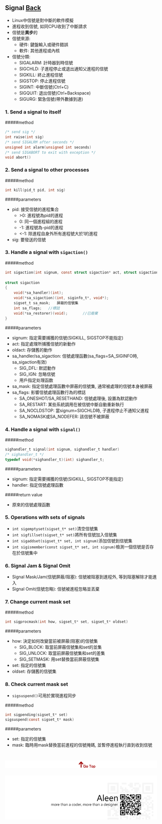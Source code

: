 ## Signal [Back](./../pt.md)
- Linux中信號是對中斷的軟件模擬
- 進程收到信號, 如同CPU收到了中斷請求
- 信號是**異步**的
- 信號來源:
	- 硬件: 鍵盤輸入或硬件錯誤
	- 軟件: 其他進程或內核
- 信號分類:
	- SIGALARM: 計時器到時信號
	- SIGCHLD: 子進程停止或退出通知父進程的信號
	- SIGKILL: 終止進程信號
	- SIGSTOP: 停止進程信號
	- SIGINT: 中斷信號(Ctrl+C)
	- SIGQUIT: 退出信號(Ctrl+Backspace)
	- SIGURG: 緊急信號(帶外數據到達)

### 1. Send a signal to itself
#####method
```c
/* send sig */
int raise(int sig)
/* send SIGALRM after seconds */
unsigned int alarm(unsigned int seconds)
/* send SIGABORT to exit with exception */
void abort()
```


### 2. Send a signal to other processes
#####method
```c
int kill(pid_t pid, int sig)
```

#####parameters
- pid: 接受信號的進程集合
	- \>0: 進程號為pid的進程
	- 0: 同一個進程組的進程
	- -1: 進程號為-pid的進程
	- <-1: 除進程自身外所有進程號大於1的進程
- sig: 要發送的信號

### 3. Handle a signal with ```sigaction()```
#####method
```c
int sigaction(int signum, const struct sigaction* act, struct sigaction* oldact)

struct sigaction
{
	void(*sa_handler)(int);
	void(*sa_sigaction)(int, siginfo_t*, void*);
	sigset_t sa_mask;	屏蔽的信號集
	int sa_flags;	//標誌
	void(*sa_restorer)(void);		//已廢棄
}
```

#####parameters
- signum: 指定需要捕獲的信號(SIGKILL, SIGSTOP不能指定)
- act: 指定處理所捕獲信號的新動作
- oldact: 存儲舊的動作
- sa_handler/sa_sigaction: 信號處理函數(sa_flags=SA_SIGINFO時, sa_sigaction有效)
	- SIG_DFL: 默認動作
	- SIG_IGN: 忽略信號
	- 用戶指定处理函数
- sa_mask: 指定信號處理函數中屏蔽的信號集, 通常被處理的信號本身被屏蔽
- sa_flags: 影響信號處理函數行為的標誌
	- SA_ONESHOT/SA_RESETHAND: 信號處理後, 設置為默認動作
	- SA_RESTART: 某些系統調用在被信號中斷自動重新執行
	- SA_NOCLDSTOP: 當signum=SIGCHLD時, 子進程停止不通知父進程
	- SA_NOMASK或SA_NODEFER: 該信號不被屏蔽

### 4. Handle a signal with ```signal()```
#####method
```c
sighandler_t signal(int signum, sighandler_t handler)
/* sighandler_t */
typedef void(*sighandler_t)(int) sighandler_t;
```

#####parameters
- signum: 指定需要捕獲的信號(SIGKILL, SIGSTOP不能指定)
- handler: 指定信號處理函數

#####return value
- 原來的信號處理函數

### 5. Operations with sets of signals
- ```int sigemptyset(sigset_t* set)```清空信號集
- ```int sigfillset(sigset_t* set)```將所有信號加入信號集
- ```int sigaddset(sigset_t* set, int signum)```添加信號到信號集
- ```int sigismember(const sigset_t* set, int signum)```檢測一個信號是否存在於信號集中

### 6. Signal Jam & Signal Omit
- Signal Mask/Jam(信號屏蔽/阻塞): 信號被阻塞到進程外, 等到阻塞解除才能進入
- Signal Omit(信號忽略): 信號被進程忽略並丟棄

### 7. Change current mask set

#####method
```c
int sigprocmask(int how, sigset_t* set, sigset_t* oldset)
```

#####parameters
- how: 決定如何改變當前被屏蔽(阻塞)的信號集
	- SIG_BLOCK: 取當前屏蔽信號集和set的並集
	- SIG_UNLOCK: 取當前屏蔽信號集和set的差集
	- SIG_SETMASK: 用set替換當前屏蔽信號集
- set: 指定的信號集
- oldset: 存儲舊的信號集

### 8. Check current mask set

- ```sigsuspend()```可用於實現進程同步

#####method
```c
int sigpending(sigset_t* set)
sigsuspend(const sigset_t* mask)
```

#####parameters
- set: 指定的信號集
- mask: 臨時用mask替換當前進程的信號掩碼, 並暫停進程執行直到收到信號


<a href="#" style="left:200px;"><img src="./../../../pic/gotop.png"></a>
=====
<a href="http://aleen42.github.io/" target="_blank" ><img src="./../../../pic/tail.gif"></a>
